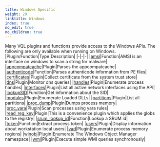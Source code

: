 ```yaml
---
title: Windows Specific
weight: 20
linktitle: Windows
index: true
no_edit: true
no_children: true
---
```


Many VQL plugins and functions provide access to the Windows
APIs. The following are only available when running on Windows.
|Plugin/Function|<span class='vql_type'>Type</span>|Description|
|-|-|-|
|[amsi](amsi)|<span class='vql_type'>Function</span>|AMSI is an interface on windows to scan a string for malware|
|[appcompatcache](appcompatcache)|<span class='vql_type'>Plugin</span>|Parses the appcompatcache|
|[authenticode](authenticode)|<span class='vql_type'>Function</span>|Parses authenticode information from PE files|
|[certificates](certificates)|<span class='vql_type'>Plugin</span>|Collect certificate from the system trust store|
|[dns](dns)|<span class='vql_type'>Plugin</span>|Monitor dns queries|
|[handles](handles)|<span class='vql_type'>Plugin</span>|Enumerate process handles|
|[interfaces](interfaces)|<span class='vql_type'>Plugin</span>|List all active network interfaces using the API|
|[lookupSID](lookupSID)|<span class='vql_type'>Function</span>|Get information about the SID|
|[modules](modules)|<span class='vql_type'>Plugin</span>|Enumerate Loaded DLLs|
|[partitions](partitions)|<span class='vql_type'>Plugin</span>|List all partitions|
|[proc_dump](proc_dump)|<span class='vql_type'>Plugin</span>|Dumps process memory|
|[proc_yara](proc_yara)|<span class='vql_type'>Plugin</span>|Scan processes using yara rules|
|[read_reg_key](read_reg_key)|<span class='vql_type'>Plugin</span>|This is a convenience plugin which applies the globs to the registry|
|[srum_lookup_id](srum_lookup_id)|<span class='vql_type'>Function</span>|Lookup a SRUM id|
|[token](token)|<span class='vql_type'>Function</span>|Extract process token|
|[users](users)|<span class='vql_type'>Plugin</span>|Display information about workstation local users|
|[vad](vad)|<span class='vql_type'>Plugin</span>|Enumerate process memory regions|
|[winobj](winobj)|<span class='vql_type'>Plugin</span>|Enumerate The Windows Object Manager namespace|
|[wmi](wmi)|<span class='vql_type'>Plugin</span>|Execute simple WMI queries synchronously|
